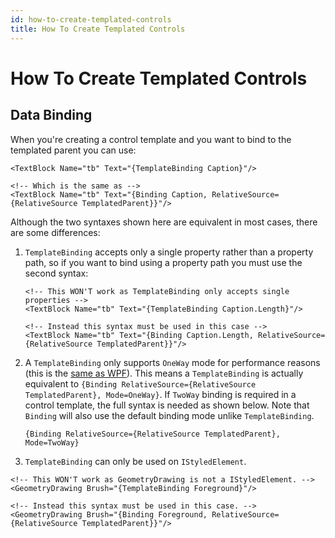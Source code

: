 ```yaml
---
id: how-to-create-templated-controls
title: How To Create Templated Controls
---
```



# How To Create Templated Controls

## Data Binding

When you're creating a control template and you want to bind to the templated parent you can use:

```markup
<TextBlock Name="tb" Text="{TemplateBinding Caption}"/>

<!-- Which is the same as -->
<TextBlock Name="tb" Text="{Binding Caption, RelativeSource={RelativeSource TemplatedParent}}"/>
```

Although the two syntaxes shown here are equivalent in most cases, there are some differences:

1.  `TemplateBinding` accepts only a single property rather than a property path, so if you want to bind using a property path you must use the second syntax:

    ```markup
    <!-- This WON'T work as TemplateBinding only accepts single properties -->
    <TextBlock Name="tb" Text="{TemplateBinding Caption.Length}"/>

    <!-- Instead this syntax must be used in this case -->
    <TextBlock Name="tb" Text="{Binding Caption.Length, RelativeSource={RelativeSource TemplatedParent}}"/>
    ```
2.  A `TemplateBinding` only supports `OneWay` mode for performance reasons (this is the [same as WPF](https://docs.microsoft.com/en-us/dotnet/desktop/wpf/advanced/templatebinding-markup-extension#remarks)). This means a `TemplateBinding` is actually equivalent to `{Binding RelativeSource={RelativeSource TemplatedParent}, Mode=OneWay}`. If `TwoWay` binding is required in a control template, the full syntax is needed as shown below. Note that `Binding` will also use the default binding mode unlike `TemplateBinding`.

    ```markup
    {Binding RelativeSource={RelativeSource TemplatedParent}, Mode=TwoWay}
    ```
3. `TemplateBinding` can only be used on `IStyledElement`.

```markup
<!-- This WON'T work as GeometryDrawing is not a IStyledElement. -->
<GeometryDrawing Brush="{TemplateBinding Foreground}"/>

<!-- Instead this syntax must be used in this case. -->
<GeometryDrawing Brush="{Binding Foreground, RelativeSource={RelativeSource TemplatedParent}}"/>
```

